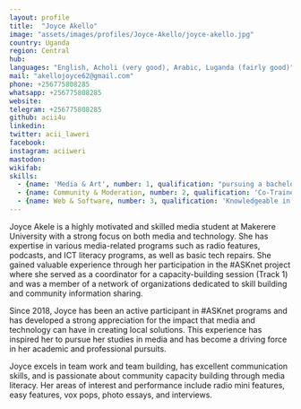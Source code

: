 ```yaml
---
layout: profile
title:  "Joyce Akello"
image: "assets/images/profiles/Joyce-Akello/joyce-akello.jpg"
country: Uganda
region: Central
hub: 
languages: "English, Acholi (very good), Arabic, Luganda (fairly good)"
mail: "akellojoyce62@gmail.com"
phone: +256775808285
whatsapp: +256775808285
website: 
telegram: +256775808285
github: acii4u
linkedin: 
twitter: acii_laweri
facebook: 
instagram: aciiweri
mastodon: 
wikifab:
skills:
  - {name: 'Media & Art', number: 1, qualification: "pursuing a bachelor's degree in journalism and Communication. Actively participated in #ASKnet media literacy trainings"}
  - {name: Community & Moderation, number: 2, qualification: 'Co-Trainer in capacity building, #ASKnet'}
  - {name: Web & Software, number: 3, qualification: 'Knowledgeable in the use of platforms like github, wikifab for online team work and co-creation'}
---
```


Joyce Akele is a highly motivated and skilled media student at Makerere University with a strong focus on both media and technology. She has expertise in various media-related programs such as radio features, podcasts, and ICT literacy programs, as well as basic tech repairs. She gained valuable experience through her participation in the #ASKnet project where she served as a coordinator for a capacity-building session (Track 1) and was a member of a network of organizations dedicated to skill building and community information sharing.

Since 2018, Joyce has been an active participant in #ASKnet programs and has developed a strong appreciation for the impact that media and technology can have in creating local solutions. This experience has inspired her to pursue her studies in media and has become a driving force in her academic and professional pursuits.

Joyce excels in team work and team building, has excellent communication skills, and is passionate about community capacity building through media literacy. Her areas of interest and performance include radio mini features, easy features, vox pops, photo essays, and interviews.
